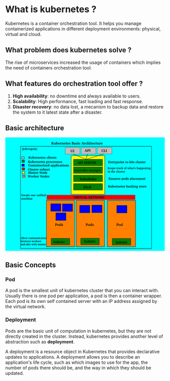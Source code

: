 # What is kubernetes ?

Kubernetes is a container orchestration tool. It helps you manage containerized 
applications in different deployment environments: physical, virtual and cloud.

## What problem does kubernetes solve ?

The rise of microservices increased the usage of containers which implies the 
need of containers orchestration tool.

## What features do orchestration tool offer ?

1. **High availability**: no downtime and always available to users.
2. **Scalability**: High performance, fast loading and fast response.
3. **Disaster recovery**: no data lost, a mecanism to backup data and restore
the system to it latest state after a disaster.

## Basic architecture

![Basic Architecture](images/k8s-architecture.png)

## Basic Concepts

### Pod
A pod is the smallest unit of kubernetes cluster that you can interact with. 
Usually there is one pod per application, a pod is then a container wrapper. 
Each pod is its own self contained server with an IP address assigned by the 
virtual network.

### Deployment

Pods are the basic unit of computation in kubernetes, but they are not directly
created in the cluster. Instead, kubernetes provides another level of 
abstraction such as **deployment**.

A deployment is a resource object in Kubernetes that provides declarative updates 
to applications. A deployment allows you to describe an application's life cycle, 
such as which images to use for the app, the number of pods there should be, and 
the way in which they should be updated.
